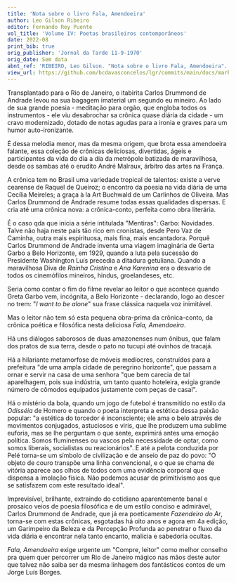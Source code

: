 ```yaml
---
title: 'Nota sobre o livro Fala, Amendoeira'
author: Leo Gilson Ribeiro
editor: Fernando Rey Puente
vol_title: 'Volume IV: Poetas brasileiros contemporâneos'
date: 2022-08
print_bib: true
orig_publisher: 'Jornal da Tarde 11-9-1970'
orig_date: Sem data
abnt_ref: 'RIBEIRO, Leo Gilson. "Nota sobre o livro Fala, Amendoeira". In PUENTE, Fernando Rey (org.) <em>Volume 4: Poetas brasileiros contemporâneos</em>, 2022. Publicação original: Jornal da Tarde 11-9-1970, Sem data. URL: <a href="yml_view_url">https://github.com/bcdavasconcelos/lgr/commits/main/docs/markdown/volume-4/01-a-prosa-dos-poetas/01-nota-sobre-o-livro-fala-amendoeira</a>'
view_url: https://github.com/bcdavasconcelos/lgr/commits/main/docs/markdown/volume-4/01-a-prosa-dos-poetas/01-nota-sobre-o-livro-fala-amendoeira
---
```


Transplantado para o Rio de Janeiro, o itabirita Carlos Drummond de Andrade levou na sua bagagem imaterial um segundo eu mineiro. Ao lado de sua grande poesia - meditação para orgão, que engloba todos os instrumentos - ele viu desabrochar sa crônica quase diária da cidade - um cravo modernizado, dotado de notas agudas para a ironia e graves para um humor auto-ironizante.

É dessa melodia menor, mas da mesma origem, que brota essa amendoeira falante, essa coleção de crônicas deliciosas, divertidas, ágeis e participantes da vida do dia a dia da metrópole batizada de maravilhosa, desde os sambas até o erudito André Malraux, árbitro das artes na França.

A crônica tem no Brasil uma variedade tropical de talentos: existe a verve cearense de Raquel de Queiroz; o encontro da poesia na vida diária de uma Cecília Meireles; a graça à la Art Buchwald de um Carlinhos de Oliveira. Mas Carlos Drummond de Andrade resume todas essas qualidades dispersas. E cria até uma crônica nova: a crônica-conto, perfeita como obra literária.

É o caso qda que inicia a série intitulada "Mentiras": Garbo: Novidades. Talve não haja neste país tão rico em cronistas, desde Pero Vaz de Caminha, outra mais espirituosa, mais fina, mais encantadora. Porquê Carlos Drummond de Andrade inventa uma viagem imaginária de Gerta Garbo a Belo Horizonte, em 1929, quando a luta pela sucessão do Presidente Washington Luís precedia a ditadura getuliana. Quando a maravilhosa Diva de *Rainha Cristina* e *Ana Karenina* era o desvario de todos os cinemófilos mineiros, hindus, groelandeses, etc.

Seria como contar o fim do filme revelar ao leitor o que acontece quando Greta Garbo vem, incógnita, a Belo Horizonte - declarando, logo ao descer no trem: "*I want to be alone*" sua frase clássica naquela voz inimitável.

Mas o leitor não tem só esta pequena obra-prima da crônica-conto, da crônica poética e filosófica nesta deliciosa *Fala, Amendoeira*.

Há uns diálogos saborosos de duas amazonenses num ônibus, que falam dos pratos de sua terra, desde o pato no tucupi até ovinhos de tracajá.

Há a hilariante metamorfose de móveis medíocres, construídos para a prefeitura "de uma ampla cidade de peregrino horizonte", que passam a ornar e servir na casa de uma senhora "que bem carecia de tal aparelhagem, pois sua indústria, um tanto quanto hoteleira, exigia grande número de cômodos equipados justamente com peças de casal".

Há o mistério da bola, quando um jogo de futebol é transmitido no estilo da *Odisséia* de Homero e quando o poeta interpreta a estética dessa paixão popular: "a estética do torcedor é inconsciente; ele ama o belo através de movimentos conjugados, astuciosos e viris, que lhe produzem uma sublime euforia, mas se lhe perguntam o que sente, exprimirá antes uma emoção política. Somos fluminenses ou vascos pela necessidade de optar, como somos liberais, socialistas ou reacionários". E até a pelota conduzida por Pelé torna-se um símbolo de civilização e de anseio de paz do povo: "O objeto de couro transpõe uma linha convencional, e o que se chama de vitória aparece aos olhos de todos com uma evidência corporal que dispensa a imolação física. Não podemos acusar de primitivismo aos que se satisfazem com este resultado ideal".

Imprevisível, brilhante, extraindo do cotidiano aparentemente banal e prosaico veios de poesia filosófica e de um estilo conciso e admirável, Carlos Drummond de Andrade, que já era poeticamente *Fazendeiro do Ar*, torna-se com estas crônicas, esgotadas há oito anos e agora em 4a edição, um Garimpeiro da Beleza e da Percepção Profunda ao penetrar o fluxo da vida diária e encontrar nela tanto encanto, malícia e sabedoria ocultas.

*Fala, Amendoeira* exige urgente um "Compre, leitor" como melhor conselho pra quem quer percorrer um Rio de Janeiro mágico nas mãos deste autor que talvez não saiba ser da mesma linhagem dos fantásticos contos de um Jorge Luís Borges.